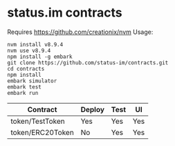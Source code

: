 # status.im contracts
Requires https://github.com/creationix/nvm
Usage: 
 ```
 nvm install v8.9.4
 nvm use v8.9.4
 npm install -g embark
 git clone https://github.com/status-im/contracts.git
 cd contracts
 npm install
 embark simulator
 embark test
 embark run
 ```

| Contract                               | Deploy | Test | UI  |
| -------------------------------------- | ------ | ---- | --- |
| token/TestToken                        | Yes    | Yes  | Yes |
| token/ERC20Token                       | No     | Yes  | Yes |
